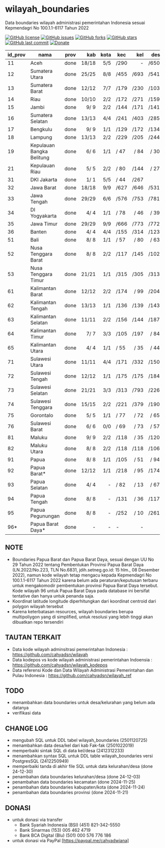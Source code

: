 # wilayah_boundaries
Data boundaries wilayah administrasi pemerintahan Indonesia sesuai Kepmendagri No 100.1.1-6117 Tahun 2022

[![GitHub license](https://img.shields.io/badge/license-MIT-blue.svg)](LICENSE)
[![GitHub issues](https://img.shields.io/github/issues/cahyadsn/wilayah_boundaries.svg)](https://github.com/cahyadsn/wilayah_boundaries/issues)
[![GitHub forks](https://img.shields.io/github/forks/cahyadsn/wilayah_boundaries.svg)](https://github.com/cahyadsn/wilayah_boundaries/network)
[![GitHub stars](https://img.shields.io/github/stars/cahyadsn/wilayah_boundaries.svg)](https://github.com/cahyadsn/wilayah_boundaries/stargazers)
[![GitHub last commit](https://img.shields.io/github/last-commit/google/skia.svg?style=flat)]()
[![Donate](https://img.shields.io/badge/$-support-ff69b4.svg?style=flat)](https://paypal.me/cahyadwiana)

| id_prov | nama                      | prov |    kab    | kota  |   kec    |    kel    |    desa    |
|---------|---------------------------|------|----------:|------:|----------|----------:|-----------:|
| 11      | Aceh                      | done |    18/18  |  5/5  |    /290  |     -     |     /6500  |
| 12      | Sumatera Utara            | done |    25/25  |  8/8  |    /455  |     /693  |     /5417  |
| 13      | Sumatera Barat            | done |    12/12  |  7/7  |    /179  |     /230  |     /1035  |
| 14      | Riau                      | done |    10/10  |  2/2  |    /172  |     /271  |     /1591  |
| 15      | Jambi                     | done |     9/ 9  |  2/2  |    /144  |     /171  |     /1414  |
| 16      | Sumatera Selatan          | done |    13/13  |  4/4  |    /241  |     /403  |     /2855  |
| 17      | Bengkulu                  | done |     9/ 9  |  1/1  |    /129  |     /172  |     /1341  |
| 18      | Lampung                   | done |    13/13  |  2/2  |    /229  |     /205  |     /2446  |
| 19      | Kepulauan Bangka Belitung | done |     6/ 6  |  1/1  |    / 47  |     / 84  |     / 309  |
| 21      | Kepulauan Riau            | done |     5/ 5  |  2/2  |    / 80  |     /144  |     / 275  |
| 31      | DKI Jakarta               | done |     1/ 1  |  5/5  |    / 44  |     /267  |     -      |
| 32      | Jawa Barat                | done |    18/18  |  9/9  |    /627  |     /646  |     /5311  |
| 33      | Jawa Tengah               | done |    29/29  |  6/6  |    /576  |     /753  |     /7810  |
| 34      | DI Yogyakarta             | done |     4/ 4  |  1/1  |    / 78  |     / 46  |     / 392  |
| 35      | Jawa Timur                | done |    29/29  |  9/9  |    /666  |     /773  |     /7721  |
| 36      | Banten                    | done |     4/ 4  |  4/4  |    /155  |     /314  |     /1238  |
| 51      | Bali                      | done |     8/ 8  |  1/1  |    / 57  |     / 80  |     / 636  |
| 52      | Nusa Tenggara Barat       | done |     8/ 8  |  2/2  |    /117  |     /145  |     /1021  |
| 53      | Nusa Tenggara Timur       | done |    21/21  |  1/1  |    /315  |     /305  |     /3137  |
| 61      | Kalimantan Barat          | done |    12/12  |  2/2  |    /174  |     / 99  |     /2046  |
| 62      | Kalimantan Tengah         | done |    13/13  |  1/1  |    /136  |     /139  |     /1432  |
| 63      | Kalimantan Selatan        | done |    11/11  |  2/2  |    /156  |     /144  |     /1872  |
| 64      | Kalimantan Timur          | done |     7/ 7  |  3/3  |    /105  |     /197  |     / 841  |
| 65      | Kalimantan Utara          | done |     4/ 4  |  1/1  |    / 55  |     / 35  |     / 447  |
| 71      | Sulawesi Utara            | done |    11/11  |  4/4  |    /171  |     /332  |     /1507  |
| 72      | Sulawesi Tengah           | done |    12/12  |  1/1  |    /175  |     /175  |     /1842  |
| 73      | Sulawesi Selatan          | done |    21/21  |  3/3  |    /313  |     /793  |     /2266  |
| 74      | Sulawesi Tenggara         | done |    15/15  |  2/2  |    /221  |     /379  |     /1908  |
| 75      | Gorontalo                 | done |     5/ 5  |  1/1  |    / 77  |     / 72  |     / 657  |
| 76      | Sulawesi Barat            | done |     6/ 6  |  0/0  |    / 69  |     / 73  |     / 575  |
| 81      | Maluku                    | done |     9/ 9  |  2/2  |    /118  |     / 35  |     /1200  |
| 82      | Maluku Utara              | done |     8/ 8  |  2/2  |    /118  |     /118  |     /1067  |
| 91      | Papua                     | done |     8/ 8  |  1/1  |    /105  |     / 51  |     / 948  |
| 92      | Papua Barat*              | done |    12/12  |  1/1  |    /218  |     / 95  |     /1742  |
| 93      | Papua Selatan             | done |     4/ 4  |   -   |    / 82  |     / 13  |     / 677  |
| 94      | Papua Tengah              | done |     8/ 8  |   -   |    /131  |     / 36  |     /1172  |
| 95      | Papua Pegunungan          | done |     8/ 8  |   -   |    /252  |     / 10  |     /2617  |
| 96*     | Papua Barat Daya*         | done |      -    |   -   |    -     |     -     |     -      |

## NOTE
* Boundaries Papua Barat dan Papua Barat Daya, sesuai dengan UU No 29 Tahun 2022 tentang Pembentukan Provinsi Papua Barat Daya (LN.2022/No.223, TLN No.6831, jdih.setneg.go.id: 15 hlm., 08 Desember 2022), namun kode wilayah tetap mengacu kepada Kepmendagri No 100.1.1-6117 Tahun 2022 karena belum ada peraturan/keputusan terbaru untuk mengakomodir pembentukan provinsi Papua Barat Daya tersebut. Kode wilayah 96 untuk Papua Barat Daya pada database ini bersifat tentative dan hanya untuk penanda saja.
* Koordinat latitude longitude diperhitungkan dari koordinat centroid dari polygon wilayah tersebut
* Karena keterbatasan resources, wilayah boundaries berupa multipoliygon yang di simplified, untuk resolusi yang lebih tinggi akan dibuatkan repo tersendiri

## TAUTAN TERKAIT
- Data kode wilayah adminsitrasi pemerintahan Indonesia : https://github.com/cahyadsn/wilayah
- Data kodepos vs kode wilayah administrasi pemerintahan Indoensia : https://github.com/cahyadsn/wilayah_kodepos
- Data referensi Kode dan Data Wilayah Administrasi Pemerintahan dan Pulau Indonesia : https://github.com/cahyadsn/wilayah_ref

## TODO
- menambahkan data boundaries untuk desa/kelurahan yang belum ada datanya
- verifikasi data

## CHANGE LOG
- mengubah SQL untuk DDL tabel wilayah_boundaries (2501120725)
- menambahkan data desa/kel dari kab Fak-fak (2501022019)
- memperbaiki sintak SQL di data kel/desa (2412312233)
- menambahkan syntax SQL untuk DDL table wilayah_boundaries versi PostgresSQL (2412250949)
- memperbaiki tanda di akhir file SQL untuk data kelurahan/desa  (done 24-12-30)
- penambahan data boundaries kelurahan/desa (done 24-12-03)
- penambahan data boundaries kecamatan (done 2024-11-25)
- penambahan data boundaries kabupaten/kota (done 2024-11-24)
- penambahan data boundaries provinsi (done 2024-11-21)

## DONASI
- untuk donasi via transfer
    - Bank Syariah Indonesia (BSI) (451) 821-342-5550
    - Bank Sinarmas (153) 005 462 4719
    - Bank BCA Digital (Blu) (501) 000 576 776 186
- untuk donasi via PayPal [https://paypal.me/cahyadwiana]
